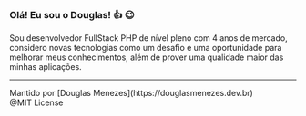 ### Olá! Eu sou o Douglas! 👍 😉

Sou desenvolvedor FullStack PHP de nível pleno com 4 anos de mercado, considero novas tecnologias como um desafio e uma oportunidade para melhorar meus conhecimentos, além de prover uma qualidade maior das minhas aplicações. 

<hr>
Mantido por [Douglas Menezes](https://douglasmenezes.dev.br) <br>
@MIT License
